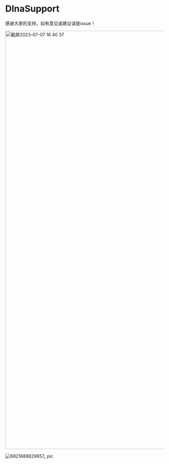 # DlnaSupport
感谢大家的支持，如有意见或建议请提issue！

<img width="1330" alt="截屏2023-07-07 16 40 37" src="https://github.com/Nododo/DlnaSupport/assets/10458305/49c7680f-3e89-44ac-8faa-0e7b324af61a">

![6821688829657_ pic](https://github.com/Nododo/DlnaSupport/assets/10458305/898cc6ad-605a-4740-b042-0d10a0af6db6)
